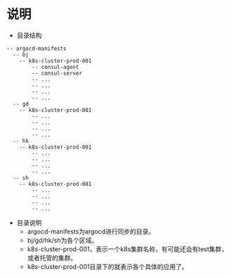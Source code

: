 # 说明

- 目录结构
```shell
-- argocd-manifests
  -- bj
    -- k8s-cluster-prod-001
        -- consul-agent
        -- consul-server
        -- ...
        -- ...
        -- ...
        -- ...
  -- gd
    -- k8s-cluster-prod-001
        -- ...
        -- ...
        -- ...
        -- ...
  -- hk
    -- k8s-cluster-prod-001
        -- ...
        -- ...
        -- ...
        -- ...
  -- sh
    -- k8s-cluster-prod-001
        -- ...
        -- ...
        -- ...
        -- ...
```

- 目录说明
    - argocd-manifests为argocd进行同步的目录。
    - bj/gd/hk/sh为各个区域。
    - k8s-cluster-prod-001，表示一个k8s集群名称，有可能还会有test集群，或者托管的集群。
    - k8s-cluster-prod-001目录下的就表示各个具体的应用了。